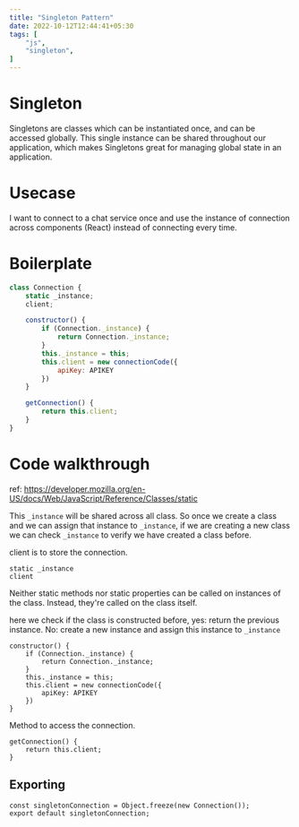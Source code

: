 ```yaml
---
title: "Singleton Pattern"
date: 2022-10-12T12:44:41+05:30
tags: [
    "js",
    "singleton",
]
---
```

# Singleton
Singletons are classes which can be instantiated once, and can be accessed globally. This single instance can be shared throughout our application, which makes Singletons great for managing global state in an application.

# Usecase
I want to connect to a chat service once and use the instance of connection across components (React) instead of connecting every time.

# Boilerplate

```js
class Connection {
    static _instance;
    client;

    constructor() {
        if (Connection._instance) {
            return Connection._instance;
        }
        this._instance = this;
        this.client = new connectionCode({
            apiKey: APIKEY
        })
    }

    getConnection() {
        return this.client;
    }
}
```

# Code walkthrough
ref: https://developer.mozilla.org/en-US/docs/Web/JavaScript/Reference/Classes/static

This `_instance` will be shared across all class. So once we create a class and we can assign that instance to `_instance`, if we are creating a new class we can check `_instance` to verify we have created a class before.

client is to store the connection.
```
static _instance
client
```

Neither static methods nor static properties can be called on instances of the class. Instead, they're called on the class itself.

here we check if the class is constructed before, yes: return the previous instance. No: create a new instance and assign this instance to `_instance`
```
constructor() {
    if (Connection._instance) {
        return Connection._instance;
    }
    this._instance = this;
    this.client = new connectionCode({
        apiKey: APIKEY
    })
}
```

Method to access the connection.
```
getConnection() {
    return this.client;
}
```

## Exporting
```
const singletonConnection = Object.freeze(new Connection());
export default singletonConnection;
```